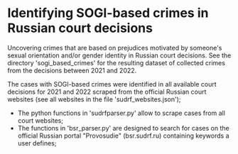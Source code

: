 # Identifying SOGI-based crimes in  Russian court decisions
Uncovering crimes that are based on prejudices motivated by someone's sexual orientation and/or gender identity in Russian court decisions.
See the directory 'sogi_based_crimes' for the resulting dataset of collected crimes from the decisions between 2021 and 2022.

The cases with SOGI-based crimes were identified in all available court decisions for 2021 and 2022 scraped from the official Russian court websites (see all websites in the file 'sudrf_websites.json');

* The python functions in 'sudrfparser.py' allow to scrape cases from all court websites;
* The functions in 'bsr_parser.py' are designed to search for cases on the official Russian portal "Provosudie" (bsr.sudrf.ru) containing keywords a user defines;
